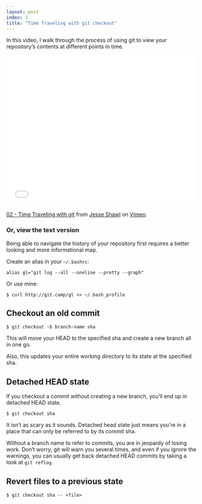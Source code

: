 ```yaml
---
layout: post
index: 1
title: "Time Traveling with git checkout"
---
```


In this video, I walk through the process of using git to view your repository’s 
contents at different points in time.

<iframe src="//player.vimeo.com/video/115069762?title=0&byline=0&portrait=0" width="100%" height="400" frameborder="0" webkitallowfullscreen mozallowfullscreen allowfullscreen></iframe> <p><a href="http://vimeo.com/115069762">02 - Time Traveling with git</a> from <a href="http://vimeo.com/user34026330">Jesse Shawl</a> on <a href="https://vimeo.com">Vimeo</a>.</p>

### Or, view the text version

Being able to navigate the history of your repository first requires
a better looking and more informational map.

Create an alias in your `~/.bashrc`:

    alias gl="git log --all --oneline --pretty --graph"

Or use mine:

    $ curl http://git.camp/gl >> ~/.bash_profile

## Checkout an old commit

    $ git checkout -b branch-name sha

This will move your HEAD to the specified sha and create a new branch all in one go.

Also, this updates your entire working directory to its state at the specified sha. 

## Detached HEAD state

If you checkout a commit without creating a new branch, you’ll end up in detached HEAD state.

    $ git checkout sha

It isn’t as scary as it sounds. Detached head state just means you’re
in a place that can only be referred to by its commit sha.

Without a branch name to refer to commits, you are in jeopardy of losing work. Don’t 
worry, git will warn you several times, and even if you ignore the warnings, you can
usually get back detached HEAD commits by taking a look at `git reflog`.

## Revert files to a previous state

    $ git checkout sha -- <file>

